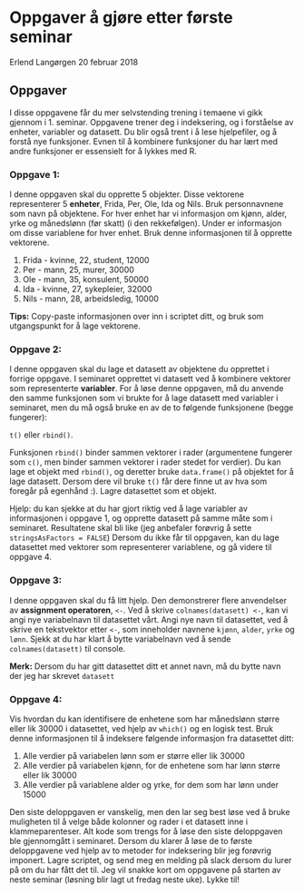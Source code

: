 Oppgaver å gjøre etter første seminar
================
Erlend Langørgen
20 februar 2018

Oppgaver
--------

I disse oppgavene får du mer selvstending trening i temaene vi gikk gjennom i 1. seminar. Oppgavene trener deg i indeksering, og i forståelse av enheter, variabler og datasett. Du blir også trent i å lese hjelpefiler, og å forstå nye funksjoner. Evnen til å kombinere funksjoner du har lært med andre funksjoner er essensielt for å lykkes med R.

### Oppgave 1:

I denne oppgaven skal du opprette 5 objekter. Disse vektorene representerer 5 **enheter**, Frida, Per, Ole, Ida og Nils. Bruk personnavnene som navn på objektene. For hver enhet har vi informasjon om kjønn, alder, yrke og månedslønn (før skatt) (i den rekkefølgen). Under er informasjon om disse variablene for hver enhet. Bruk denne informasjonen til å opprette vektorene.

1.  Frida - kvinne, 22, student, 12000
2.  Per - mann, 25, murer, 30000
3.  Ole - mann, 35, konsulent, 50000
4.  Ida - kvinne, 27, sykepleier, 32000
5.  Nils - mann, 28, arbeidsledig, 10000

**Tips:** Copy-paste informasjonen over inn i scriptet ditt, og bruk som utgangspunkt for å lage vektorene.

### Oppgave 2:

I denne oppgaven skal du lage et datasett av objektene du opprettet i forrige oppgave. I seminaret opprettet vi datasett ved å kombinere vektorer som representerte **variabler**. For å løse denne oppgaven, må du anvende den samme funksjonen som vi brukte for å lage datasett med variabler i seminaret, men du må også bruke en av de to følgende funksjonene (begge fungerer):

`t()` eller `rbind()`.

Funksjonen `rbind()` binder sammen vektorer i rader (argumentene fungerer som `c()`, men binder sammen vektorer i rader stedet for verdier). Du kan lage et objekt med `rbind()`, og deretter bruke `data.frame()` på objektet for å lage datasett. Dersom dere vil bruke `t()` får dere finne ut av hva som foregår på egenhånd :). Lagre datasettet som et objekt.

Hjelp: du kan sjekke at du har gjort riktig ved å lage variabler av informasjonen i oppgave 1, og opprette datasett på samme måte som i seminaret. Resultatene skal bli like (jeg anbefaler forøvrig å sette `stringsAsFactors = FALSE`) Dersom du ikke får til oppgaven, kan du lage datasettet med vektorer som representerer variablene, og gå videre til oppgave 4.

### Oppgave 3:

I denne oppgaven skal du få litt hjelp. Den demonstrerer flere anvendelser av **assignment operatoren**, `<-`. Ved å skrive `colnames(datasett) <-`, kan vi angi nye variabelnavn til datasettet vårt. Angi nye navn til datasettet, ved å skrive en tekstvektor etter `<-`, som inneholder navnene `kjønn`, `alder`, `yrke` og `lønn`. Sjekk at du har klart å bytte variabelnavn ved å sende `colnames(datasett)` til console.

**Merk:** Dersom du har gitt datasettet ditt et annet navn, må du bytte navn der jeg har skrevet `datasett`

### Oppgave 4:

Vis hvordan du kan identifisere de enhetene som har månedslønn større eller lik 30000 i datasettet, ved hjelp av `which()` og en logisk test. Bruk denne informasjonen til å indeksere følgende informasjon fra datasettet ditt:

1.  Alle verdier på variabelen lønn som er større eller lik 30000
2.  Alle verdier på variabelen kjønn, for de enhetene som har lønn større eller lik 30000
3.  Alle verdier på variablene alder og yrke, for dem som har lønn under 15000

Den siste deloppgaven er vanskelig, men den lar seg best løse ved å bruke muligheten til å velge både kolonner og rader i et datasett inne i klammeparenteser. Alt kode som trengs for å løse den siste deloppgaven ble gjennomgått i seminaret. Dersom du klarer å løse de to første deloppgavene ved hjelp av to metoder for indeksering blir jeg forøvrig imponert. Lagre scriptet, og send meg en melding på slack dersom du lurer på om du har fått det til. Jeg vil snakke kort om oppgavene på starten av neste seminar (løsning blir lagt ut fredag neste uke). Lykke til!
